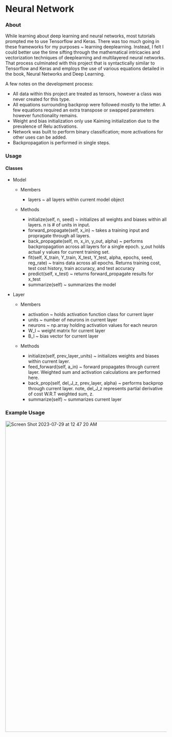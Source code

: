 <h1>Neural Network</h1>
<h3>About</h3>
<p>
    While learning about deep learning and neural networks, most tutorials prompted me to use Tensorflow and Keras. There was too much going in these frameworks for my purposes ~
    learning deeplearning. Instead, I felt I could better use the time sifting through the mathematical intricacies and vectorization techniques of deeplearning and multilayered
    neural networks. That process culminated with this project that is syntactically similar to Tensorflow and Keras and employs the use of various equations detailed in the book,
    Neural Networks and Deep Learning.
</p>
<p>A few notes on the development process: </p>
<ul>
    <li>All data within this project are treated as tensors, however a class was never created for this type.</li>
    <li>All equations surrounding backprop were followed mostly to the letter. A few equations required an extra transpose or swapped parameters however functionality remains.</li>
    <li>Weight and bias initialization only use Kaiming initialization due to the prevalence of Relu activations.</li>
    <li>Network was built to perform binary classification; more activations for other uses can be added.</li>
    <li>Backpropagation is performed in single steps.</li>
</ul>
<h3>Usage</h3>
<h4>Classes</h4>
<ul>
    <li>
        <p>Model</p>
        <ul>
            <li>
                <p>Members</p>
                <ul>
                    <li>layers ~ all layers within current model object</li>
                </ul>
            </li>
            <li>
                <p>Methods</p>
                <ul>
                    <li>initialize(self, n, seed) ~ initializes all weights and biases within all layers. n is # of units in input.</li>
                    <li>forward_propagate(self, x_in) ~ takes a training input and propragate through all layers.</li>
                    <li>back_propagate(self, m, x_in, y_out, alpha) ~ performs backpropagation across all layers for a single epoch. y_out holds actual y values for current training set.</li>
                    <li>fit(self, X_train, Y_train, X_test, Y_test, alpha, epochs, seed, reg_rate) ~ trains data across all epochs. Returns training cost, test cost history, train accuracy, and test accuracy</li>
                    <li>predict(self, x_test) ~ returns forward_propagate results for x_test</li>
                    <li>summarize(self) ~ summarizes the model</li>
                </ul>
            </li>
        </ul>
    </li>
    <li>
        <p>Layer</p>
        <ul>
            <li>
                <p>Members</p>
                <ul>
                    <li>activation ~ holds activation function class for current layer</li>
                    <li>units ~ number of neurons in current layer</li>
                    <li>neurons ~ np.array holding activation values for each neuron</li>
                    <li>W_l ~ weight matrix for current layer</li>
                    <li>B_l ~ bias vector for current layer</li>
                </ul>
            </li>
            <li>
                <p>Methods</p>
                <ul>
                    <li>initialize(self, prev_layer_units) ~ initializes weights and biases within current layer.</li>
                    <li>feed_forward(self, a_in) ~ forward propagates through current layer. Weighted sum and activation calculations are performed here.</li>
                    <li>back_prop(self, del_J_z, prev_layer, alpha) ~ performs backprop through current layer. note, del_J_z represents partial derivative of cost W.R.T weighted sum, z.</li>
                    <li>summarize(self) ~ summarizes current layer</li>
                </ul>
            </li>
        </ul>
    </li>
</ul>
<h3>Example Usage</h3>
<img width="973" alt="Screen Shot 2023-07-29 at 12 47 20 AM" src="https://github.com/HenryChen4/Neural_Network/assets/71111859/b2bcf2e9-c703-47ed-9779-7dae30220d36">

